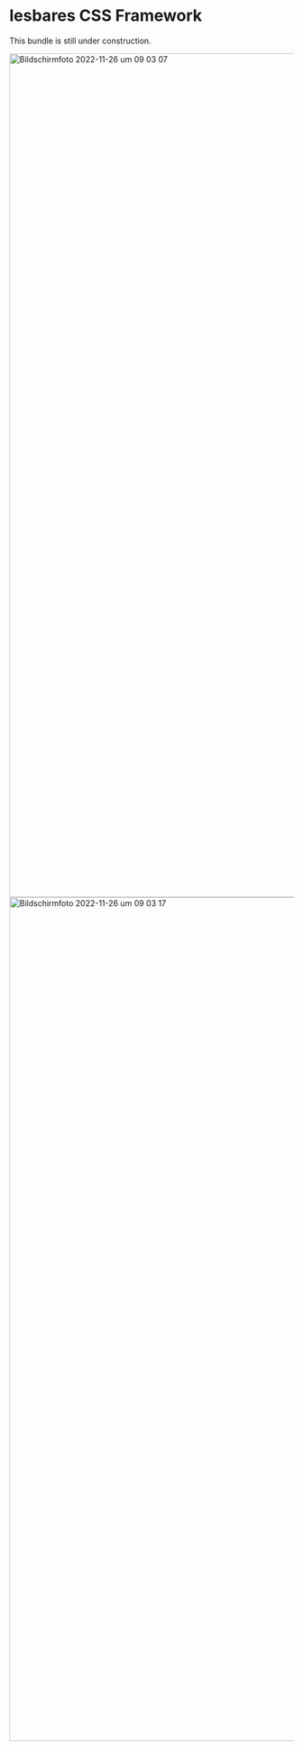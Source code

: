 # lesbares CSS Framework
This bundle is still under construction.

<img width="1496" alt="Bildschirm­foto 2022-11-26 um 09 03 07" src="https://user-images.githubusercontent.com/6552484/204078839-833a896d-247e-48b0-8803-cb0537fffeae.png">

<img width="1496" alt="Bildschirm­foto 2022-11-26 um 09 03 17" src="https://user-images.githubusercontent.com/6552484/204078855-1fa42339-5380-4ec7-965c-6d594ca07081.png">
